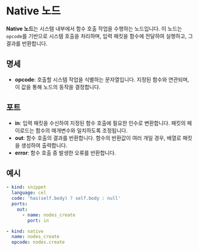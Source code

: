 # Native 노드

**Native 노드**는 시스템 내부에서 함수 호출 작업을 수행하는 노드입니다. 이 노드는 `opcode`를 기반으로 시스템 호출을 처리하며, 입력 패킷을 함수에 전달하여 실행하고, 그 결과를 반환합니다.

## 명세

- **opcode**: 호출할 시스템 작업을 식별하는 문자열입니다. 지정된 함수와 연관되며, 이 값을 통해 노드의 동작을 결정합니다.

## 포트

- **in**: 입력 패킷을 수신하여 지정된 함수 호출에 필요한 인수로 변환합니다. 패킷의 페이로드는 함수의 매개변수와 일치하도록 조정됩니다.
- **out**: 함수 호출의 결과를 반환합니다. 함수의 반환값이 여러 개일 경우, 배열로 패킷을 생성하여 출력합니다.
- **error**: 함수 호출 중 발생한 오류를 반환합니다.

## 예시

```yaml
- kind: snippet
  language: cel
  code: 'has(self.body) ? self.body : null'
  ports:
    out:
      - name: nodes_create
        port: in

- kind: native
  name: nodes_create
  opcode: nodes.create
```
